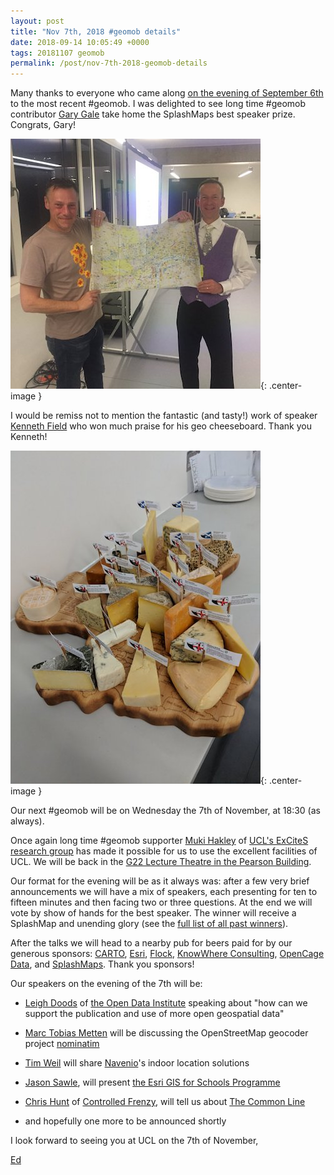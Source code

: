 ```yaml
--- 
layout: post
title: "Nov 7th, 2018 #geomob details"
date: 2018-09-14 10:05:49 +0000
tags: 20181107 geomob
permalink: /post/nov-7th-2018-geomob-details
---
```



Many thanks to everyone who came along
[on the evening of September 6th](/post/sept-6th-2018-geomob-details) to the
most recent #geomob. I was delighted to see long time #geomob contributor
[Gary Gale](https://twitter.com/vicchi) take home the SplashMaps best
speaker prize. Congrats, Gary!

![image](/images/gary-201809.jpg){: .center-image }

I would be remiss not to mention the fantastic (and tasty!) work of speaker
[Kenneth Field](https://twitter.com/kennethfield) who won much praise for his
geo cheeseboard. Thank you Kenneth!

![image](/images/geocheese.jpg){: .center-image }


Our next #geomob will be on Wednesday the 7th of November, at 18:30 (as always).

Once again long time #geomob supporter
[Muki Hakley](https://twitter.com/mhaklay) of
[UCL's ExCiteS research group](https://www.ucl.ac.uk/excites)
has made it possible for us
to use the excellent facilities of UCL. We will be back in the
[G22 Lecture Theatre in the Pearson Building](https://www.ucl.ac.uk/maps/pearson). 

Our format for the evening will be as it always was: after a few very brief announcements we will have a mix of speakers, each presenting for ten to fifteen minutes and then facing two or three questions. At the end we will vote by show of hands for the best speaker. The winner will receive a SplashMap and unending glory (see the [full list of all past winners](http://geomobldn.org/past-speakers)). 

After the talks we will head to a nearby pub for beers paid for by our 
generous sponsors: 
[CARTO](https://carto.com), 
[Esri](https://developers.arcgis.com/startups/),
[Flock](https://flockcover.com), 
[KnowWhere Consulting](https://knowwhereconsulting.co.uk/),
[OpenCage Data](https://opencagedata.com/), 
and [SplashMaps](http://www.splash-maps.com/).
Thank you sponsors! 

Our speakers on the evening of the 7th will be:


*  [Leigh Doods](https://twitter.com/ldodds) of [the Open Data Institute](https://theodi.org/) speaking about "how can we support the publication and use of more open geospatial data"

*  [Marc Tobias Metten](https://twitter.com/mtmthemovie) will be discussing the
   OpenStreetMap geocoder project [nominatim](https://nominatim.openstreetmap.org/)

*  [Tim Weil](https://www.linkedin.com/in/tweil/) will share [Navenio](https://www.navenio.com)'s indoor location solutions

*  [Jason Sawle](https://twitter.com/GIS4Schools), will present [the Esri GIS for Schools Programme](https://schools.esriuk.com)

*  [Chris Hunt](https://twitter.com/thisisthechris) of [Controlled Frenzy](https://www.controlledfrenzy.co.uk/), will tell us about [The Common Line](https://thecommonline.uk/map/)

* and hopefully one more to be announced shortly

I look forward to seeing you at UCL on the 7th of November,

[Ed](https://twitter.com/freyfogle)